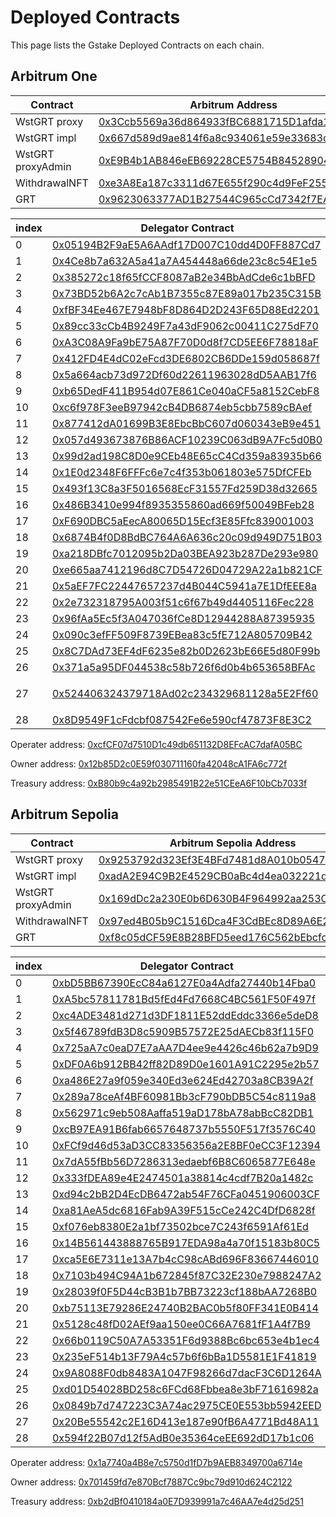 # Deployed Contracts

This page lists the Gstake Deployed Contracts on each chain.

## **Arbitrum One**

<table><thead><tr><th width="265">Contract</th><th>Arbitrum Address</th></tr></thead><tbody><tr><td>WstGRT proxy</td><td><a href="https://arbiscan.io/address/0x3ccb5569a36d864933fbc6881715d1afda1849d9">0x3Ccb5569a36d864933fBC6881715D1afda1849D9</a></td></tr><tr><td>WstGRT impl</td><td><a href="https://arbiscan.io/address/0x667d589d9ae814f6a8c934061e59e33683cc2367">0x667d589d9ae814f6a8c934061e59e33683cc2367</a></td></tr><tr><td>WstGRT proxyAdmin</td><td><a href="https://arbiscan.io/address/0xE9B4b1AB846eEB69228CE5754B84528904a17bfD">0xE9B4b1AB846eEB69228CE5754B84528904a17bfD</a></td></tr><tr><td>WithdrawalNFT</td><td><a href="https://arbiscan.io/address/0xe3A8Ea187c3311d67E655f290c4d9FeF255735d6">0xe3A8Ea187c3311d67E655f290c4d9FeF255735d6</a></td></tr><tr><td>GRT</td><td><a href="https://arbiscan.io/address/0x9623063377AD1B27544C965cCd7342f7EA7e88C7">0x9623063377AD1B27544C965cCd7342f7EA7e88C7</a></td></tr></tbody></table>

<table><thead><tr><th width="90">index</th><th>Delegator Contract</th><th>Indexer</th></tr></thead><tbody><tr><td>0</td><td><a href="https://arbiscan.io/address/0x05194B2F9aE5A6AAdf17D007C10dd4D0FF887Cd7">0x05194B2F9aE5A6AAdf17D007C10dd4D0FF887Cd7</a></td><td><a href="https://thegraph.com/explorer/profile/0x01e110178f15aeec1cccc507939109175dc9c121?view=Indexing&#x26;chain=arbitrum-one">0x01E110178F15aeEc1CcCc507939109175dc9c121</a></td></tr><tr><td>1</td><td><a href="https://arbiscan.io/address/0x4Ce8b7a632A5a41a7A454448a66de23c8c54E1e5">0x4Ce8b7a632A5a41a7A454448a66de23c8c54E1e5</a></td><td><a href="https://thegraph.com/explorer/profile/0x01e110178f15aeec1cccc507939109175dc9c121?view=Indexing&#x26;chain=arbitrum-one">0x01E110178F15aeEc1CcCc507939109175dc9c121</a></td></tr><tr><td>2</td><td><a href="https://arbiscan.io/address/0x385272c18f65fCCF8087aB2e34BbAdCde6c1bBFD">0x385272c18f65fCCF8087aB2e34BbAdCde6c1bBFD</a></td><td><a href="https://thegraph.com/explorer/profile/0x01e110178f15aeec1cccc507939109175dc9c121?view=Indexing&#x26;chain=arbitrum-one">0x01E110178F15aeEc1CcCc507939109175dc9c121</a></td></tr><tr><td>3</td><td><a href="https://arbiscan.io/address/0x73BD52b6A2c7cAb1B7355c87E89a017b235C315B">0x73BD52b6A2c7cAb1B7355c87E89a017b235C315B</a></td><td><a href="https://thegraph.com/explorer/profile/0x01e110178f15aeec1cccc507939109175dc9c121?view=Indexing&#x26;chain=arbitrum-one">0x01E110178F15aeEc1CcCc507939109175dc9c121</a></td></tr><tr><td>4</td><td><a href="https://arbiscan.io/address/0xfBF34Ee467E7948bF8D864D2D243F65D88Ed2201">0xfBF34Ee467E7948bF8D864D2D243F65D88Ed2201</a></td><td><a href="https://thegraph.com/explorer/profile/0x01e110178f15aeec1cccc507939109175dc9c121?view=Indexing&#x26;chain=arbitrum-one">0x01E110178F15aeEc1CcCc507939109175dc9c121</a></td></tr><tr><td>5</td><td><a href="https://arbiscan.io/address/0x89cc33cCb4B9249F7a43dF9062c00411C275dF70">0x89cc33cCb4B9249F7a43dF9062c00411C275dF70</a></td><td><a href="https://thegraph.com/explorer/profile/0x01e110178f15aeec1cccc507939109175dc9c121?view=Indexing&#x26;chain=arbitrum-one">0x01E110178F15aeEc1CcCc507939109175dc9c121</a></td></tr><tr><td>6</td><td><a href="https://arbiscan.io/address/0xA3C08A9Fa9bE75A87F70D0d8f7CD5EE6F78818aF">0xA3C08A9Fa9bE75A87F70D0d8f7CD5EE6F78818aF</a></td><td><a href="https://thegraph.com/explorer/profile/0x01e110178f15aeec1cccc507939109175dc9c121?view=Indexing&#x26;chain=arbitrum-one">0x01E110178F15aeEc1CcCc507939109175dc9c121</a></td></tr><tr><td>7</td><td><a href="https://arbiscan.io/address/0x412FD4E4dC02eFcd3DE6802CB6DDe159d058687f">0x412FD4E4dC02eFcd3DE6802CB6DDe159d058687f</a></td><td><a href="https://thegraph.com/explorer/profile/0x01e110178f15aeec1cccc507939109175dc9c121?view=Indexing&#x26;chain=arbitrum-one">0x01E110178F15aeEc1CcCc507939109175dc9c121</a></td></tr><tr><td>8</td><td><a href="https://arbiscan.io/address/0x5a664acb73d972Df60d22611963028dD5AAB17f6">0x5a664acb73d972Df60d22611963028dD5AAB17f6</a></td><td><a href="https://thegraph.com/explorer/profile/0x01e110178f15aeec1cccc507939109175dc9c121?view=Indexing&#x26;chain=arbitrum-one">0x01E110178F15aeEc1CcCc507939109175dc9c121</a></td></tr><tr><td>9</td><td><a href="https://arbiscan.io/address/0xb65DedF411B954d07E861Ce040aCF5a8152CebF8">0xb65DedF411B954d07E861Ce040aCF5a8152CebF8</a></td><td><a href="https://thegraph.com/explorer/profile/0x01e110178f15aeec1cccc507939109175dc9c121?view=Indexing&#x26;chain=arbitrum-one">0x01E110178F15aeEc1CcCc507939109175dc9c121</a></td></tr><tr><td>10</td><td><a href="https://arbiscan.io/address/0xc6f978F3eeB97942cB4DB6874eb5cbb7589cBAef">0xc6f978F3eeB97942cB4DB6874eb5cbb7589cBAef</a></td><td><a href="https://thegraph.com/explorer/profile/0x01e110178f15aeec1cccc507939109175dc9c121?view=Indexing&#x26;chain=arbitrum-one">0x01E110178F15aeEc1CcCc507939109175dc9c121</a></td></tr><tr><td>11</td><td><a href="https://arbiscan.io/address/0x877412dA01699B3E8EbcBbC607d060343eB9e451">0x877412dA01699B3E8EbcBbC607d060343eB9e451</a></td><td><a href="https://thegraph.com/explorer/profile/0x01e110178f15aeec1cccc507939109175dc9c121?view=Indexing&#x26;chain=arbitrum-one">0x01E110178F15aeEc1CcCc507939109175dc9c121</a></td></tr><tr><td>12</td><td><a href="https://arbiscan.io/address/0x057d493673876B86ACF10239C063dB9A7Fc5d0B0">0x057d493673876B86ACF10239C063dB9A7Fc5d0B0</a></td><td><a href="https://thegraph.com/explorer/profile/0x01e110178f15aeec1cccc507939109175dc9c121?view=Indexing&#x26;chain=arbitrum-one">0x01E110178F15aeEc1CcCc507939109175dc9c121</a></td></tr><tr><td>13</td><td><a href="https://arbiscan.io/address/0x99d2ad198C8D0e9CEb48E65cC4Cd359a83935b66">0x99d2ad198C8D0e9CEb48E65cC4Cd359a83935b66</a></td><td><a href="https://thegraph.com/explorer/profile/0x01e110178f15aeec1cccc507939109175dc9c121?view=Indexing&#x26;chain=arbitrum-one">0x01E110178F15aeEc1CcCc507939109175dc9c121</a></td></tr><tr><td>14</td><td><a href="https://arbiscan.io/address/0x1E0d2348F6FFFc6e7c4f353b061803e575DfCFEb">0x1E0d2348F6FFFc6e7c4f353b061803e575DfCFEb</a></td><td><a href="https://thegraph.com/explorer/profile/0x01e110178f15aeec1cccc507939109175dc9c121?view=Indexing&#x26;chain=arbitrum-one">0x01E110178F15aeEc1CcCc507939109175dc9c121</a></td></tr><tr><td>15</td><td><a href="https://arbiscan.io/address/0x493f13C8a3F5016568EcF31557Fd259D38d32665">0x493f13C8a3F5016568EcF31557Fd259D38d32665</a></td><td><a href="https://thegraph.com/explorer/profile/0x01e110178f15aeec1cccc507939109175dc9c121?view=Indexing&#x26;chain=arbitrum-one">0x01E110178F15aeEc1CcCc507939109175dc9c121</a></td></tr><tr><td>16</td><td><a href="https://arbiscan.io/address/0x486B3410e994f8935355860ad669f50049BFeb28">0x486B3410e994f8935355860ad669f50049BFeb28</a></td><td><a href="https://thegraph.com/explorer/profile/0x01e110178f15aeec1cccc507939109175dc9c121?view=Indexing&#x26;chain=arbitrum-one">0x01E110178F15aeEc1CcCc507939109175dc9c121</a></td></tr><tr><td>17</td><td><a href="https://arbiscan.io/address/0xF690DBC5aEecA80065D15Ecf3E85Ffc839001003">0xF690DBC5aEecA80065D15Ecf3E85Ffc839001003</a></td><td><a href="https://thegraph.com/explorer/profile/0x01e110178f15aeec1cccc507939109175dc9c121?view=Indexing&#x26;chain=arbitrum-one">0x01E110178F15aeEc1CcCc507939109175dc9c121</a></td></tr><tr><td>18</td><td><a href="https://arbiscan.io/address/0x6874B4f0D8BdBC764A6A636c20c09d949D751B03">0x6874B4f0D8BdBC764A6A636c20c09d949D751B03</a></td><td><a href="https://thegraph.com/explorer/profile/0x01e110178f15aeec1cccc507939109175dc9c121?view=Indexing&#x26;chain=arbitrum-one">0x01E110178F15aeEc1CcCc507939109175dc9c121</a></td></tr><tr><td>19</td><td><a href="https://arbiscan.io/address/0xa218DBfc7012095b2Da03BEA923b287De293e980">0xa218DBfc7012095b2Da03BEA923b287De293e980</a></td><td><a href="https://thegraph.com/explorer/profile/0x01e110178f15aeec1cccc507939109175dc9c121?view=Indexing&#x26;chain=arbitrum-one">0x01E110178F15aeEc1CcCc507939109175dc9c121</a></td></tr><tr><td>20</td><td><a href="https://arbiscan.io/address/0xe665aa7412196d8C7D54726D04729A22a1b821CF">0xe665aa7412196d8C7D54726D04729A22a1b821CF</a></td><td><a href="https://thegraph.com/explorer/profile/0x01e110178f15aeec1cccc507939109175dc9c121?view=Indexing&#x26;chain=arbitrum-one">0x01E110178F15aeEc1CcCc507939109175dc9c121</a></td></tr><tr><td>21</td><td><a href="https://arbiscan.io/address/0x5aEF7FC22447657237d4B044C5941a7E1DfEEE8a">0x5aEF7FC22447657237d4B044C5941a7E1DfEEE8a</a></td><td><a href="https://thegraph.com/explorer/profile/0x01e110178f15aeec1cccc507939109175dc9c121?view=Indexing&#x26;chain=arbitrum-one">0x01E110178F15aeEc1CcCc507939109175dc9c121</a></td></tr><tr><td>22</td><td><a href="https://arbiscan.io/address/0x2e732318795A003f51c6f67b49d4405116Fec228">0x2e732318795A003f51c6f67b49d4405116Fec228</a></td><td><a href="https://thegraph.com/explorer/profile/0x01e110178f15aeec1cccc507939109175dc9c121?view=Indexing&#x26;chain=arbitrum-one">0x01E110178F15aeEc1CcCc507939109175dc9c121</a></td></tr><tr><td>23</td><td><a href="https://arbiscan.io/address/0x96fAa5Ec5f3A047036fCe8D12944288A87395935">0x96fAa5Ec5f3A047036fCe8D12944288A87395935</a></td><td><a href="https://thegraph.com/explorer/profile/0x01e110178f15aeec1cccc507939109175dc9c121?view=Indexing&#x26;chain=arbitrum-one">0x01E110178F15aeEc1CcCc507939109175dc9c121</a></td></tr><tr><td>24</td><td><a href="https://arbiscan.io/address/0x090c3efFF509F8739EBea83c5fE712A805709B42">0x090c3efFF509F8739EBea83c5fE712A805709B42</a></td><td><a href="https://thegraph.com/explorer/profile/0x01e110178f15aeec1cccc507939109175dc9c121?view=Indexing&#x26;chain=arbitrum-one">0x01E110178F15aeEc1CcCc507939109175dc9c121</a></td></tr><tr><td>25</td><td><a href="https://arbiscan.io/address/0x8C7DAd73EF4dF6235e82b0D2623bE66E5d80F99b">0x8C7DAd73EF4dF6235e82b0D2623bE66E5d80F99b</a></td><td><a href="https://thegraph.com/explorer/profile/0x01e110178f15aeec1cccc507939109175dc9c121?view=Indexing&#x26;chain=arbitrum-one">0x01E110178F15aeEc1CcCc507939109175dc9c121</a></td></tr><tr><td>26</td><td><a href="https://arbiscan.io/address/0x371a5a95DF044538c58b726f6d0b4b653658BFAc">0x371a5a95DF044538c58b726f6d0b4b653658BFAc</a></td><td><a href="https://thegraph.com/explorer/profile/0x01e110178f15aeec1cccc507939109175dc9c121?view=Indexing&#x26;chain=arbitrum-one">0x01E110178F15aeEc1CcCc507939109175dc9c121</a></td></tr><tr><td>27</td><td><p></p><p><a href="https://arbiscan.io/address/0x524406324379718Ad02c234329681128a5E2Ff60">0x524406324379718Ad02c234329681128a5E2Ff60</a></p></td><td><a href="https://thegraph.com/explorer/profile/0x01e110178f15aeec1cccc507939109175dc9c121?view=Indexing&#x26;chain=arbitrum-one">0x01E110178F15aeEc1CcCc507939109175dc9c121</a></td></tr><tr><td>28</td><td><a href="https://arbiscan.io/address/0x8D9549F1cFdcbf087542Fe6e590cf47873F8E3C2">0x8D9549F1cFdcbf087542Fe6e590cf47873F8E3C2</a></td><td><a href="https://thegraph.com/explorer/profile/0x01e110178f15aeec1cccc507939109175dc9c121?view=Indexing&#x26;chain=arbitrum-one">0x01E110178F15aeEc1CcCc507939109175dc9c121</a></td></tr></tbody></table>

Operater address:  [0xcfCF07d7510D1c49db651132D8EFcAC7dafA05BC](https://arbiscan.io/address/0xcfCF07d7510D1c49db651132D8EFcAC7dafA05BC)

Owner address: [0x12b85D2c0E59f030711160fa42048cA1FA6c772f](https://arbiscan.io/address/0x12b85D2c0E59f030711160fa42048cA1FA6c772f)

Treasury address: [0xB80b9c4a92b2985491B22e51CEeA6F10bCb7033f](https://arbiscan.io/address/0xB80b9c4a92b2985491B22e51CEeA6F10bCb7033f)

## **Arbitrum Sepolia**

<table><thead><tr><th width="261">Contract</th><th>Arbitrum Sepolia Address</th></tr></thead><tbody><tr><td>WstGRT proxy</td><td><a href="https://sepolia.arbiscan.io/address/0x9253792d323Ef3E4BFd7481d8A010b054793B660">0x9253792d323Ef3E4BFd7481d8A010b054793B660</a> </td></tr><tr><td>WstGRT impl</td><td><a href="https://sepolia.arbiscan.io/address/0xada2e94c9b2e4529cb0abc4d4ea032221d0845c7">0xadA2E94C9B2E4529CB0aBc4d4ea032221d0845C7</a></td></tr><tr><td>WstGRT proxyAdmin</td><td><a href="https://sepolia.arbiscan.io/address/0x169ddc2a230e0b6d630b4f964992aa253cd94b7e">0x169dDc2a230E0b6D630B4F964992aa253Cd94b7e</a></td></tr><tr><td>WithdrawalNFT</td><td><a href="https://sepolia.arbiscan.io/address/0x97ed4b05b9c1516dca4f3cdbec8d89a6e23d61ea">0x97ed4B05b9C1516Dca4F3CdBEc8D89A6E23d61Ea</a></td></tr><tr><td>GRT</td><td><a href="https://sepolia.arbiscan.io/address/0xf8c05dCF59E8B28BFD5eed176C562bEbcfc7Ac04">0xf8c05dCF59E8B28BFD5eed176C562bEbcfc7Ac04</a></td></tr></tbody></table>

<table><thead><tr><th width="57">index</th><th>Delegator Contract</th><th>Indexer</th></tr></thead><tbody><tr><td>0</td><td><a href="https://testnet.thegraph.com/explorer/profile/0xbd5bb67390ecc84a6127e0a4adfa27440b14fba0?view=Delegating&#x26;chain=arbitrum-sepolia">0xbD5BB67390EcC84a6127E0a4Adfa27440b14Fba0</a></td><td><a href="https://testnet.thegraph.com/explorer/profile/0xa7a068c169d3f38efc62a1d6ff8de8b1ddfc8a57?view=Indexing&#x26;chain=arbitrum-sepolia">0xA7a068c169D3f38EFC62a1d6ff8dE8B1ddfc8a57</a></td></tr><tr><td>1</td><td><a href="https://testnet.thegraph.com/explorer/profile/0xA5bc57811781Bd5fEd4Fd7668C4BC561F50F497f?view=Delegating&#x26;chain=arbitrum-sepolia">0xA5bc57811781Bd5fEd4Fd7668C4BC561F50F497f</a></td><td><a href="https://testnet.thegraph.com/explorer/profile/0xa7a068c169d3f38efc62a1d6ff8de8b1ddfc8a57?view=Indexing&#x26;chain=arbitrum-sepolia">0xA7a068c169D3f38EFC62a1d6ff8dE8B1ddfc8a57</a></td></tr><tr><td>2</td><td><a href="https://testnet.thegraph.com/explorer/profile/0xc4ADE3481d271d3DF1811E52ddEddc3366e5deD8?view=Delegating&#x26;chain=arbitrum-sepolia">0xc4ADE3481d271d3DF1811E52ddEddc3366e5deD8</a></td><td><a href="https://testnet.thegraph.com/explorer/profile/0xa7a068c169d3f38efc62a1d6ff8de8b1ddfc8a57?view=Indexing&#x26;chain=arbitrum-sepolia">0xA7a068c169D3f38EFC62a1d6ff8dE8B1ddfc8a57</a></td></tr><tr><td>3</td><td><a href="https://testnet.thegraph.com/explorer/profile/0x5f46789fdB3D8c5909B57572E25dAECb83f115F0?view=Delegating&#x26;chain=arbitrum-sepolia">0x5f46789fdB3D8c5909B57572E25dAECb83f115F0</a></td><td><a href="https://testnet.thegraph.com/explorer/profile/0xa7a068c169d3f38efc62a1d6ff8de8b1ddfc8a57?view=Indexing&#x26;chain=arbitrum-sepolia">0xA7a068c169D3f38EFC62a1d6ff8dE8B1ddfc8a57</a></td></tr><tr><td>4</td><td><a href="https://testnet.thegraph.com/explorer/profile/0x725aA7c0eaD7E7aAA7D4ee9e4426c46b62a7b9D9?view=Delegating&#x26;chain=arbitrum-sepolia">0x725aA7c0eaD7E7aAA7D4ee9e4426c46b62a7b9D9</a></td><td><a href="https://testnet.thegraph.com/explorer/profile/0xa7a068c169d3f38efc62a1d6ff8de8b1ddfc8a57?view=Indexing&#x26;chain=arbitrum-sepolia">0xA7a068c169D3f38EFC62a1d6ff8dE8B1ddfc8a57</a></td></tr><tr><td>5</td><td><a href="https://testnet.thegraph.com/explorer/profile/0x725aA7c0eaD7E7aAA7D4ee9e4426c46b62a7b9D9?view=Delegating&#x26;chain=arbitrum-sepolia">0xDF0A6b912BB42ff82D89D0e1601A91C2295e2b57</a></td><td><a href="https://testnet.thegraph.com/explorer/profile/0xa7a068c169d3f38efc62a1d6ff8de8b1ddfc8a57?view=Indexing&#x26;chain=arbitrum-sepolia">0xA7a068c169D3f38EFC62a1d6ff8dE8B1ddfc8a57</a></td></tr><tr><td>6</td><td><a href="https://testnet.thegraph.com/explorer/profile/0xa486E27a9f059e340Ed3e624Ed42703a8CB39A2f?view=Delegating&#x26;chain=arbitrum-sepolia">0xa486E27a9f059e340Ed3e624Ed42703a8CB39A2f</a></td><td><a href="https://testnet.thegraph.com/explorer/profile/0xa7a068c169d3f38efc62a1d6ff8de8b1ddfc8a57?view=Indexing&#x26;chain=arbitrum-sepolia">0xA7a068c169D3f38EFC62a1d6ff8dE8B1ddfc8a57</a></td></tr><tr><td>7</td><td><a href="https://testnet.thegraph.com/explorer/profile/0x289a78ceAf4BF60981Bb3cF790bDB5C54c8119a8?view=Delegating&#x26;chain=arbitrum-sepolia">0x289a78ceAf4BF60981Bb3cF790bDB5C54c8119a8</a></td><td><a href="https://testnet.thegraph.com/explorer/profile/0xa7a068c169d3f38efc62a1d6ff8de8b1ddfc8a57?view=Indexing&#x26;chain=arbitrum-sepolia">0xA7a068c169D3f38EFC62a1d6ff8dE8B1ddfc8a57</a></td></tr><tr><td>8</td><td><a href="https://testnet.thegraph.com/explorer/profile/0x562971c9eb508Aaffa519aD178bA78abBcC82DB1?view=Delegating&#x26;chain=arbitrum-sepolia">0x562971c9eb508Aaffa519aD178bA78abBcC82DB1</a></td><td><a href="https://testnet.thegraph.com/explorer/profile/0xa7a068c169d3f38efc62a1d6ff8de8b1ddfc8a57?view=Indexing&#x26;chain=arbitrum-sepolia">0xA7a068c169D3f38EFC62a1d6ff8dE8B1ddfc8a57</a></td></tr><tr><td>9</td><td><a href="https://testnet.thegraph.com/explorer/profile/0xcB97EA91B6fab6657648737b5550F517f3576C40?view=Delegating&#x26;chain=arbitrum-sepolia">0xcB97EA91B6fab6657648737b5550F517f3576C40</a></td><td><a href="https://testnet.thegraph.com/explorer/profile/0xa7a068c169d3f38efc62a1d6ff8de8b1ddfc8a57?view=Indexing&#x26;chain=arbitrum-sepolia">0xA7a068c169D3f38EFC62a1d6ff8dE8B1ddfc8a57</a></td></tr><tr><td>10</td><td><a href="https://testnet.thegraph.com/explorer/profile/0xFCf9d46d53aD3CC83356356a2E8BF0eCC3F12394?view=Delegating&#x26;chain=arbitrum-sepolia">0xFCf9d46d53aD3CC83356356a2E8BF0eCC3F12394</a></td><td><a href="https://testnet.thegraph.com/explorer/profile/0xa7a068c169d3f38efc62a1d6ff8de8b1ddfc8a57?view=Indexing&#x26;chain=arbitrum-sepolia">0xA7a068c169D3f38EFC62a1d6ff8dE8B1ddfc8a57</a></td></tr><tr><td>11</td><td><a href="https://testnet.thegraph.com/explorer/profile/0x7dA55fBb56D7286313edaebf6B8C6065877E648e?view=Delegating&#x26;chain=arbitrum-sepolia">0x7dA55fBb56D7286313edaebf6B8C6065877E648e</a></td><td><a href="https://testnet.thegraph.com/explorer/profile/0xa7a068c169d3f38efc62a1d6ff8de8b1ddfc8a57?view=Indexing&#x26;chain=arbitrum-sepolia">0xA7a068c169D3f38EFC62a1d6ff8dE8B1ddfc8a57</a></td></tr><tr><td>12</td><td><a href="https://testnet.thegraph.com/explorer/profile/0x333fDEA89e4E2474501a38814c4cdf7B20a1482c?view=Delegating&#x26;chain=arbitrum-sepolia">0x333fDEA89e4E2474501a38814c4cdf7B20a1482c</a></td><td><a href="https://testnet.thegraph.com/explorer/profile/0xa7a068c169d3f38efc62a1d6ff8de8b1ddfc8a57?view=Indexing&#x26;chain=arbitrum-sepolia">0xA7a068c169D3f38EFC62a1d6ff8dE8B1ddfc8a57</a></td></tr><tr><td>13</td><td><a href="https://testnet.thegraph.com/explorer/profile/0xd94c2bB2D4EcDB6472ab54F76CFa0451906003CF?view=Delegating&#x26;chain=arbitrum-sepolia">0xd94c2bB2D4EcDB6472ab54F76CFa0451906003CF</a></td><td><a href="https://testnet.thegraph.com/explorer/profile/0xa7a068c169d3f38efc62a1d6ff8de8b1ddfc8a57?view=Indexing&#x26;chain=arbitrum-sepolia">0xA7a068c169D3f38EFC62a1d6ff8dE8B1ddfc8a57</a></td></tr><tr><td>14</td><td><a href="https://testnet.thegraph.com/explorer/profile/0xa81AeA5dc6816Fab9A39F515cCe242C4DfD6828f?view=Delegating&#x26;chain=arbitrum-sepolia">0xa81AeA5dc6816Fab9A39F515cCe242C4DfD6828f</a></td><td><a href="https://testnet.thegraph.com/explorer/profile/0xa7a068c169d3f38efc62a1d6ff8de8b1ddfc8a57?view=Indexing&#x26;chain=arbitrum-sepolia">0xA7a068c169D3f38EFC62a1d6ff8dE8B1ddfc8a57</a></td></tr><tr><td>15</td><td><a href="https://testnet.thegraph.com/explorer/profile/0xf076eb8380E2a1bf73502bce7C243f6591Af61Ed?view=Delegating&#x26;chain=arbitrum-sepolia">0xf076eb8380E2a1bf73502bce7C243f6591Af61Ed</a></td><td><a href="https://testnet.thegraph.com/explorer/profile/0xa7a068c169d3f38efc62a1d6ff8de8b1ddfc8a57?view=Indexing&#x26;chain=arbitrum-sepolia">0xA7a068c169D3f38EFC62a1d6ff8dE8B1ddfc8a57</a></td></tr><tr><td>16</td><td><a href="https://testnet.thegraph.com/explorer/profile/0x14B561443888765B917EDA98a4a70f15183b80C5?view=Delegating&#x26;chain=arbitrum-sepolia">0x14B561443888765B917EDA98a4a70f15183b80C5</a></td><td><a href="https://testnet.thegraph.com/explorer/profile/0xa7a068c169d3f38efc62a1d6ff8de8b1ddfc8a57?view=Indexing&#x26;chain=arbitrum-sepolia">0xA7a068c169D3f38EFC62a1d6ff8dE8B1ddfc8a57</a></td></tr><tr><td>17</td><td><a href="https://testnet.thegraph.com/explorer/profile/0xca5E6E7311e13A7b4cC98cABd696F83667446010?view=Delegating&#x26;chain=arbitrum-sepolia">0xca5E6E7311e13A7b4cC98cABd696F83667446010</a></td><td><a href="https://testnet.thegraph.com/explorer/profile/0xa7a068c169d3f38efc62a1d6ff8de8b1ddfc8a57?view=Indexing&#x26;chain=arbitrum-sepolia">0xA7a068c169D3f38EFC62a1d6ff8dE8B1ddfc8a57</a></td></tr><tr><td>18</td><td><a href="https://testnet.thegraph.com/explorer/profile/0x7103b494C94A1b672845f87C32E230e7988247A2?view=Delegating&#x26;chain=arbitrum-sepolia">0x7103b494C94A1b672845f87C32E230e7988247A2</a></td><td><a href="https://testnet.thegraph.com/explorer/profile/0xa7a068c169d3f38efc62a1d6ff8de8b1ddfc8a57?view=Indexing&#x26;chain=arbitrum-sepolia">0xA7a068c169D3f38EFC62a1d6ff8dE8B1ddfc8a57</a></td></tr><tr><td>19</td><td><a href="https://testnet.thegraph.com/explorer/profile/0x28039f0F5D44cB3B1b7BB73223cf188bAA7268B0?view=Delegating&#x26;chain=arbitrum-sepolia">0x28039f0F5D44cB3B1b7BB73223cf188bAA7268B0</a></td><td><a href="https://testnet.thegraph.com/explorer/profile/0xa7a068c169d3f38efc62a1d6ff8de8b1ddfc8a57?view=Indexing&#x26;chain=arbitrum-sepolia">0xA7a068c169D3f38EFC62a1d6ff8dE8B1ddfc8a57</a></td></tr><tr><td>20</td><td><a href="https://testnet.thegraph.com/explorer/profile/0xb75113E79286E24740B2BAC0b5f80FF341E0B414?view=Delegating&#x26;chain=arbitrum-sepolia">0xb75113E79286E24740B2BAC0b5f80FF341E0B414</a></td><td><a href="https://testnet.thegraph.com/explorer/profile/0x975f00df54bd6fc63e21df4b6b8a4069f2884328?view=Indexing&#x26;chain=arbitrum-sepolia">0x975f00df54bd6fc63e21df4b6b8a4069f2884328</a></td></tr><tr><td>21</td><td><a href="https://testnet.thegraph.com/explorer/profile/0x5128c48fD02AEf9aa150ee0C66A7681fF1A4f7B9?view=Delegating&#x26;chain=arbitrum-sepolia">0x5128c48fD02AEf9aa150ee0C66A7681fF1A4f7B9</a></td><td><a href="https://testnet.thegraph.com/explorer/profile/0x975f00df54bd6fc63e21df4b6b8a4069f2884328?view=Indexing&#x26;chain=arbitrum-sepolia">0x975f00df54bd6fc63e21df4b6b8a4069f2884328</a></td></tr><tr><td>22</td><td><a href="https://testnet.thegraph.com/explorer/profile/0x66b0119C50A7A53351F6d9388Bc6bc653e4b1ec4?view=Delegating&#x26;chain=arbitrum-sepolia">0x66b0119C50A7A53351F6d9388Bc6bc653e4b1ec4</a></td><td><a href="https://testnet.thegraph.com/explorer/profile/0x975f00df54bd6fc63e21df4b6b8a4069f2884328?view=Indexing&#x26;chain=arbitrum-sepolia">0x975f00df54bd6fc63e21df4b6b8a4069f2884328</a></td></tr><tr><td>23</td><td><a href="https://testnet.thegraph.com/explorer/profile/0x235eF514b13F79A4c57b6f6bBa1D5581E1F41819?view=Delegating&#x26;chain=arbitrum-sepolia">0x235eF514b13F79A4c57b6f6bBa1D5581E1F41819</a></td><td><a href="https://testnet.thegraph.com/explorer/profile/0x975f00df54bd6fc63e21df4b6b8a4069f2884328?view=Indexing&#x26;chain=arbitrum-sepolia">0x975f00df54bd6fc63e21df4b6b8a4069f2884328</a></td></tr><tr><td>24</td><td><a href="https://testnet.thegraph.com/explorer/profile/0x9A8088F0db8483A1047F98266d7dacF3C6D1264A?view=Delegating&#x26;chain=arbitrum-sepolia">0x9A8088F0db8483A1047F98266d7dacF3C6D1264A</a></td><td><a href="https://testnet.thegraph.com/explorer/profile/0x975f00df54bd6fc63e21df4b6b8a4069f2884328?view=Indexing&#x26;chain=arbitrum-sepolia">0x975f00df54bd6fc63e21df4b6b8a4069f2884328</a></td></tr><tr><td>25</td><td><a href="https://testnet.thegraph.com/explorer/profile/0xd01D54028BD258c6FCd68Fbbea8e3bF71616982a?view=Delegating&#x26;chain=arbitrum-sepolia">0xd01D54028BD258c6FCd68Fbbea8e3bF71616982a</a></td><td><a href="https://testnet.thegraph.com/explorer/profile/0x975f00df54bd6fc63e21df4b6b8a4069f2884328?view=Indexing&#x26;chain=arbitrum-sepolia">0x975f00df54bd6fc63e21df4b6b8a4069f2884328</a></td></tr><tr><td>26</td><td><a href="https://testnet.thegraph.com/explorer/profile/0x0849b7d747223C3A74ac2975CE0E553bb5942EED?view=Delegating&#x26;chain=arbitrum-sepolia">0x0849b7d747223C3A74ac2975CE0E553bb5942EED</a></td><td><a href="https://testnet.thegraph.com/explorer/profile/0x975f00df54bd6fc63e21df4b6b8a4069f2884328?view=Indexing&#x26;chain=arbitrum-sepolia">0x975f00df54bd6fc63e21df4b6b8a4069f2884328</a></td></tr><tr><td>27</td><td><a href="https://testnet.thegraph.com/explorer/profile/0x20Be55542c2E16D413e187e90fB6A4771Bd48A11?view=Delegating&#x26;chain=arbitrum-sepolia">0x20Be55542c2E16D413e187e90fB6A4771Bd48A11</a></td><td><a href="https://testnet.thegraph.com/explorer/profile/0x975f00df54bd6fc63e21df4b6b8a4069f2884328?view=Indexing&#x26;chain=arbitrum-sepolia">0x975f00df54bd6fc63e21df4b6b8a4069f2884328</a></td></tr><tr><td>28</td><td><a href="https://testnet.thegraph.com/explorer/profile/0x594f22B07d12f5AdB0e35364ceEE692dD17b1c06?view=Delegating&#x26;chain=arbitrum-sepolia">0x594f22B07d12f5AdB0e35364ceEE692dD17b1c06</a></td><td><a href="https://testnet.thegraph.com/explorer/profile/0x975f00df54bd6fc63e21df4b6b8a4069f2884328?view=Indexing&#x26;chain=arbitrum-sepolia">0x975f00df54bd6fc63e21df4b6b8a4069f2884328</a></td></tr></tbody></table>

Operater address: [0x1a7740a4B8e7c5750d1fD7b9AEB8349700a6714e](https://sepolia.arbiscan.io/address/0x1a7740a4B8e7c5750d1fD7b9AEB8349700a6714e)

Owner address: [0x701459fd7e870Bcf7887Cc9bc79d910d624C2122](https://sepolia.arbiscan.io/address/0x701459fd7e870Bcf7887Cc9bc79d910d624C2122)

Treasury address:  [0xb2dBf0410184a0E7D939991a7c46AA7e4d25d251](https://sepolia.arbiscan.io/address/0xb2dBf0410184a0E7D939991a7c46AA7e4d25d251)
